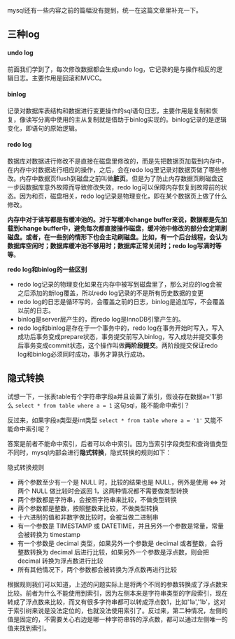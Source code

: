 mysql还有一些内容之前的篇幅没有提到，统一在这篇文章里补充一下。
## 三种log
#### undo log
前面我们学到了，每次修改数据都会生成undo log，它记录的是与操作相反的逻辑日志。主要作用是回滚和MVCC。


#### binlog
记录对数据库表结构和数据进行变更操作的sql语句日志，主要作用是复制和恢复，像读写分离中使用的主从复制就是借助于binlog实现的。binlog记录的是逻辑变化，即语句的原始逻辑。


#### redo log
数据库对数据进行修改不是直接在磁盘里修改的，而是先把数据页加载到内存中，在内存中对数据进行相应的操作，之后，会在redo log里记录对数据页做了哪些修改。内存中数据页flush到磁盘之前叫做**脏页**。但是为了防止内存数据页刷磁盘这一步因数据库意外故障而导致修改失效，redo log可以保障内存恢复到故障前的状态。因为和页，磁盘相关，redo log记录是物理变化，即在某个数据⻚上做了什么修改。

**内存中对于读写都是有缓冲池的。对于写缓冲change buffer来说，数据都是先加载到change buffer中，避免每次都直接操作磁盘，缓冲池中修改的部分会定期刷磁盘。或者，在一些别的情形下也会主动刷磁盘。比如，有一个后台线程，会认为数据库空闲时；数据库缓冲池不够用时；数据库正常关闭时；redo log写满时等等**。

**redo log和binlog的一些区别**
- redo log记录的物理变化如果在内存中被写到磁盘里了，那么对应的log会被之后添加的新log覆盖，所以redo log记录的不是所有历史数据的变更
- redo log的日志是循环写的，会覆盖之前的日志，binlog是追加写，不会覆盖以前的日志。
- binlog是server层产生的，而redo log是InnoDB引擎产生的。
- redo log和binlog是存在于一个事务中的，redo log在事务开始时写入，写入成功后事务变成prepare状态，事务提交前写入binlog，写入成功并提交事务后事务变成commit状态，这个操作叫做**两阶段提交**。两阶段提交保证redo log和binlog必须同时成功，事务才算执行成功。


## 隐式转换
试想一下，一张表table有个字符串字段a并且设置了索引，假设存在数据a='1'那么
`select * from table where a = 1`
这句sql，能不能命中索引？

反过来，如果字段a类型是int类型
`select * from table where a = '1'`
又能不能命中索引呢？

答案是前者不能命中索引，后者可以命中索引。因为当索引字段类型和查询值类型不同时，mysql内部会进行**隐式转换**，隐式转换的规则如下：

隐式转换规则
- 两个参数至少有一个是 NULL 时，比较的结果也是 NULL，例外是使用 <=> 对两个 NULL 做比较时会返回 1，这两种情况都不需要做类型转换
- 两个参数都是字符串，会按照字符串来比较，不做类型转换
- 两个参数都是整数，按照整数来比较，不做类型转换
- 十六进制的值和非数字做比较时，会被当做二进制串
- 有一个参数是 TIMESTAMP 或 DATETIME，并且另外一个参数是常量，常量会被转换为 timestamp
- 有一个参数是 decimal 类型，如果另外一个参数是 decimal 或者整数，会将整数转换为 decimal 后进行比较，如果另外一个参数是浮点数，则会把 decimal 转换为浮点数进行比较
- 所有其他情况下，两个参数都会被转换为浮点数再进行比较

根据规则我们可以知道，上述的问题实际上是将两个不同的参数转换成了浮点数来比较。前者为什么不能使用到索引，因为左侧本来是字符串类型的字段索引，现在转成了浮点数来比较，而又有很多字符串都可以转成浮点数1，比如'1a','1b'，这对于索引树来说是没法定位的，也就没法使用索引了。反过来，第二种情况，左侧的值是固定的，不需要关心右边是哪一种字符串转的浮点数，都可以通过左侧唯一的值来找到索引。



